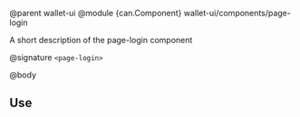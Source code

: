 @parent wallet-ui
@module {can.Component} wallet-ui/components/page-login <page-login>

A short description of the page-login component

@signature `<page-login>`

@body

## Use

